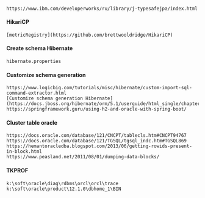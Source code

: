 ####  

    https://www.ibm.com/developerworks/ru/library/j-typesafejpa/index.html

#### HikariCP

    [metricRegistry](https://github.com/brettwooldridge/HikariCP)

#### Create schema Hibernate

    hibernate.properties

#### Customize schema generation

    https://www.logicbig.com/tutorials/misc/hibernate/custom-import-sql-command-extractor.html
    [Customize schema generation Hibernate](https://docs.jboss.org/hibernate/orm/5.1/userguide/html_single/chapters/schema/Schema.html)
    https://springframework.guru/using-h2-and-oracle-with-spring-boot/

#### Cluster table oracle

    https://docs.oracle.com/database/121/CNCPT/tablecls.htm#CNCPT94767
    https://docs.oracle.com/database/121/TGSQL/tgsql_indc.htm#TGSQL869
    https://hemantoracledba.blogspot.com/2013/06/getting-rowids-present-in-block.html
    https://www.peasland.net/2011/08/01/dumping-data-blocks/

#### TKPROF

    k:\soft\oracle\diag\rdbms\orcl\orcl\trace
    k:\soft\oracle\product\12.1.0\dbhome_1\BIN